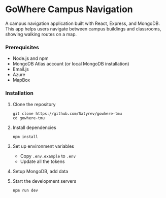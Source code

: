 # GoWhere Campus Navigation

A campus navigation application built with React, Express, and MongoDB. This app helps users navigate between campus buildings and classrooms, showing walking routes on a map.

### Prerequisites

- Node.js and npm
- MongoDB Atlas account (or local MongoDB installation)
- Email.js
- Azure
- MapBox

### Installation

1. Clone the repository
   ```
   git clone https://github.com/Satyrev/gowhere-tmu
   cd gowhere-tmu
   ```

2. Install dependencies
   ```
   npm install
   ```

3. Set up environment variables
   - Copy `.env.example` to `.env`
   - Update all the tokens

4. Setup MongoDB, add data

5. Start the development servers
   ```
   npm run dev
   ```